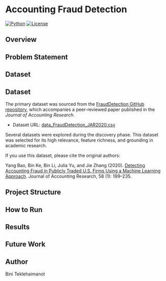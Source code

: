 
# Accounting Fraud Detection

[![Python](https://img.shields.io/badge/python-3.13-blue.svg)](https://www.python.org/)
[![License](https://img.shields.io/badge/license-MIT-brightgreen.svg)](./LICENSE)

## Overview

## Problem Statement

## Dataset
## Dataset

The primary dataset was sourced from the [FraudDetection GitHub repository](https://github.com/JarFraud/FraudDetection), which accompanies a peer-reviewed paper published in the *Journal of Accounting Research*.

- Dataset URL: [data_FraudDetection_JAR2020.csv](https://raw.githubusercontent.com/JarFraud/FraudDetection/refs/heads/master/data_FraudDetection_JAR2020.csv)

Several datasets were explored during the discovery phase. This dataset was selected for its high relevance, feature richness, and grounding in academic research.

If you use this dataset, please cite the original authors:

Yang Bao, Bin Ke, Bin Li, Julia Yu, and Jie Zhang (2020). [Detecting Accounting Fraud in Publicly Traded U.S. Firms Using a Machine Learning Approach](https://onlinelibrary.wiley.com/doi/10.1111/1475-679X.12292). Journal of Accounting Research, 58 (1): 199–235.

## Project Structure

## How to Run

## Results

## Future Work

## Author

Bini Teklehaimanot
